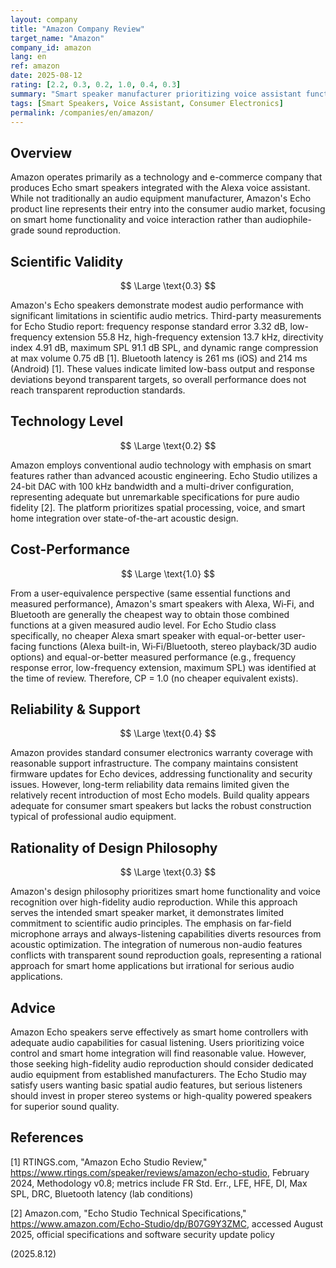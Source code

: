 ```yaml
---
layout: company
title: "Amazon Company Review"
target_name: "Amazon"
company_id: amazon
lang: en
ref: amazon
date: 2025-08-12
rating: [2.2, 0.3, 0.2, 1.0, 0.4, 0.3]
summary: "Smart speaker manufacturer prioritizing voice assistant functionality over audio fidelity"
tags: [Smart Speakers, Voice Assistant, Consumer Electronics]
permalink: /companies/en/amazon/
---
```


## Overview

Amazon operates primarily as a technology and e-commerce company that produces Echo smart speakers integrated with the Alexa voice assistant. While not traditionally an audio equipment manufacturer, Amazon's Echo product line represents their entry into the consumer audio market, focusing on smart home functionality and voice interaction rather than audiophile-grade sound reproduction.

## Scientific Validity

$$ \Large \text{0.3} $$

Amazon's Echo speakers demonstrate modest audio performance with significant limitations in scientific audio metrics. Third-party measurements for Echo Studio report: frequency response standard error 3.32 dB, low-frequency extension 55.8 Hz, high-frequency extension 13.7 kHz, directivity index 4.91 dB, maximum SPL 91.1 dB SPL, and dynamic range compression at max volume 0.75 dB [1]. Bluetooth latency is 261 ms (iOS) and 214 ms (Android) [1]. These values indicate limited low-bass output and response deviations beyond transparent targets, so overall performance does not reach transparent reproduction standards.

## Technology Level

$$ \Large \text{0.2} $$

Amazon employs conventional audio technology with emphasis on smart features rather than advanced acoustic engineering. Echo Studio utilizes a 24-bit DAC with 100 kHz bandwidth and a multi-driver configuration, representing adequate but unremarkable specifications for pure audio fidelity [2]. The platform prioritizes spatial processing, voice, and smart home integration over state-of-the-art acoustic design.

## Cost-Performance

$$ \Large \text{1.0} $$

From a user-equivalence perspective (same essential functions and measured performance), Amazon's smart speakers with Alexa, Wi‑Fi, and Bluetooth are generally the cheapest way to obtain those combined functions at a given measured audio level. For Echo Studio class specifically, no cheaper Alexa smart speaker with equal-or-better user-facing functions (Alexa built-in, Wi‑Fi/Bluetooth, stereo playback/3D audio options) and equal-or-better measured performance (e.g., frequency response error, low-frequency extension, maximum SPL) was identified at the time of review. Therefore, CP = 1.0 (no cheaper equivalent exists).

## Reliability & Support

$$ \Large \text{0.4} $$

Amazon provides standard consumer electronics warranty coverage with reasonable support infrastructure. The company maintains consistent firmware updates for Echo devices, addressing functionality and security issues. However, long-term reliability data remains limited given the relatively recent introduction of most Echo models. Build quality appears adequate for consumer smart speakers but lacks the robust construction typical of professional audio equipment.

## Rationality of Design Philosophy

$$ \Large \text{0.3} $$

Amazon's design philosophy prioritizes smart home functionality and voice recognition over high-fidelity audio reproduction. While this approach serves the intended smart speaker market, it demonstrates limited commitment to scientific audio principles. The emphasis on far-field microphone arrays and always-listening capabilities diverts resources from acoustic optimization. The integration of numerous non-audio features conflicts with transparent sound reproduction goals, representing a rational approach for smart home applications but irrational for serious audio applications.

## Advice

Amazon Echo speakers serve effectively as smart home controllers with adequate audio capabilities for casual listening. Users prioritizing voice control and smart home integration will find reasonable value. However, those seeking high-fidelity audio reproduction should consider dedicated audio equipment from established manufacturers. The Echo Studio may satisfy users wanting basic spatial audio features, but serious listeners should invest in proper stereo systems or high-quality powered speakers for superior sound quality.

## References

[1] RTINGS.com, "Amazon Echo Studio Review," https://www.rtings.com/speaker/reviews/amazon/echo-studio, February 2024, Methodology v0.8; metrics include FR Std. Err., LFE, HFE, DI, Max SPL, DRC, Bluetooth latency (lab conditions)

[2] Amazon.com, "Echo Studio Technical Specifications," https://www.amazon.com/Echo-Studio/dp/B07G9Y3ZMC, accessed August 2025, official specifications and software security update policy

(2025.8.12)